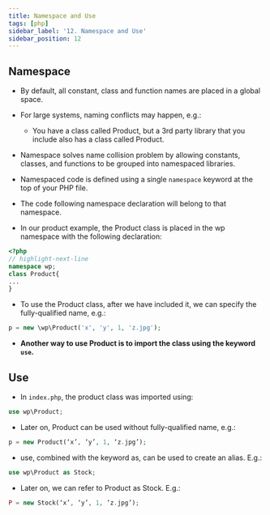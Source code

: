 ```yaml
---
title: Namespace and Use
tags: [php]
sidebar_label: '12. Namespace and Use'
sidebar_position: 12
---
```

## Namespace
- By default, all constant, class and function names are placed in a global space.
- For large systems, naming conflicts may happen, e.g.:
  * You have a class called Product, but a 3rd party library that you include also has a class called Product.
- Namespace solves name collision problem by allowing constants, classes, and functions to be grouped into namespaced libraries.
- Namespaced code is defined using a single `namespace` keyword at the top of your PHP file.

- The code following namespace declaration will belong to that namespace.
- In our product example, the Product class is placed in the wp namespace with the following declaration:

```php
<?php 
// highlight-next-line
namespace wp; 
class Product{
...
}
```

- To use the Product class, after we have included it, we can specify the fully-qualified name, e.g.:
```php
p = new \wp\Product('x', 'y', 1, 'z.jpg');
```

- **Another way to use Product is to import the class using the keyword `use`.**

## Use
- In `index.php`, the product class was imported using: 
```php
use wp\Product;
```
- Later on, Product can be used without fully-qualified name, e.g.: 
```php
p = new Product(‘x’, ‘y’, 1, ‘z.jpg’);
```

- use, combined with the keyword as, can be used to create an alias. E.g.: 
```php
use wp\Product as Stock;
```

- Later on, we can refer to Product as Stock. E.g.: 
```php
P = new Stock(‘x’, ‘y’, 1, ‘z.jpg’);
```
